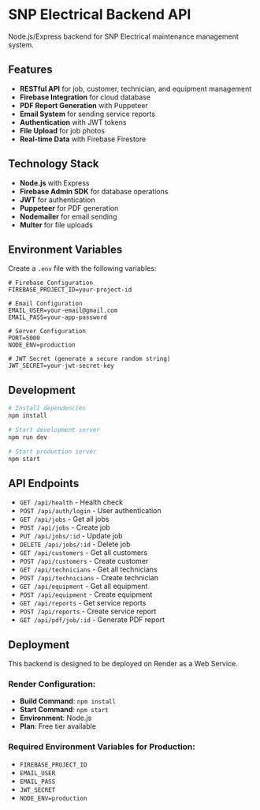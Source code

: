 # SNP Electrical Backend API

Node.js/Express backend for SNP Electrical maintenance management system.

## Features

- **RESTful API** for job, customer, technician, and equipment management
- **Firebase Integration** for cloud database
- **PDF Report Generation** with Puppeteer
- **Email System** for sending service reports
- **Authentication** with JWT tokens
- **File Upload** for job photos
- **Real-time Data** with Firebase Firestore

## Technology Stack

- **Node.js** with Express
- **Firebase Admin SDK** for database operations
- **JWT** for authentication
- **Puppeteer** for PDF generation
- **Nodemailer** for email sending
- **Multer** for file uploads

## Environment Variables

Create a `.env` file with the following variables:

```env
# Firebase Configuration
FIREBASE_PROJECT_ID=your-project-id

# Email Configuration
EMAIL_USER=your-email@gmail.com
EMAIL_PASS=your-app-password

# Server Configuration
PORT=5000
NODE_ENV=production

# JWT Secret (generate a secure random string)
JWT_SECRET=your-jwt-secret-key
```

## Development

```bash
# Install dependencies
npm install

# Start development server
npm run dev

# Start production server
npm start
```

## API Endpoints

- `GET /api/health` - Health check
- `POST /api/auth/login` - User authentication
- `GET /api/jobs` - Get all jobs
- `POST /api/jobs` - Create job
- `PUT /api/jobs/:id` - Update job
- `DELETE /api/jobs/:id` - Delete job
- `GET /api/customers` - Get all customers
- `POST /api/customers` - Create customer
- `GET /api/technicians` - Get all technicians
- `POST /api/technicians` - Create technician
- `GET /api/equipment` - Get all equipment
- `POST /api/equipment` - Create equipment
- `GET /api/reports` - Get service reports
- `POST /api/reports` - Create service report
- `GET /api/pdf/job/:id` - Generate PDF report

## Deployment

This backend is designed to be deployed on Render as a Web Service.

### Render Configuration:
- **Build Command**: `npm install`
- **Start Command**: `npm start`
- **Environment**: Node.js
- **Plan**: Free tier available

### Required Environment Variables for Production:
- `FIREBASE_PROJECT_ID`
- `EMAIL_USER`
- `EMAIL_PASS`
- `JWT_SECRET`
- `NODE_ENV=production`